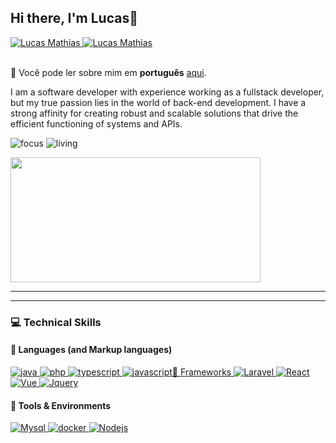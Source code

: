## Hi there, I'm Lucas👋


<div>
<a href="https://www.linkedin.com/in/lucas-mathias-729a27181">
      <img alt="Lucas Mathias" src="https://img.shields.io/badge/Lucas Mathias-0078D4?style=for-the-badge&logo=Linkedin&logoColor=white" />
</a>
<a href="mailto:lucasmathias936@gmail.com">
      <img alt="Lucas Mathias" src="https://img.shields.io/badge/My Gmail-D14836?style=for-the-badge&logo=gmail&logoColor=white" />
</a>
</div>

<br>

🔡 Você pode ler sobre mim em <b>português</b> [aqui](README.md).


I am a software developer with experience working as a fullstack developer, but my true passion lies in the world of back-end development. I have a strong affinity for creating robust and scalable solutions that drive the efficient functioning of systems and APIs.

![focus](https://img.shields.io/badge/Foco-Backend%20Developer-blue)
![living](https://img.shields.io/badge/country-Brazil-3c9)

<div>
<img width="400" height="200" src="https://camo.githubusercontent.com/a5fe1158486840a7ae5b98f35901952eba9f5ba4a10d80dac94dfa5b3d3fad30/68747470733a2f2f6769746875622d726561646d652d73746174732e76657263656c2e6170702f6170692f746f702d6c616e67733f757365726e616d653d6c756361736d73662673686f775f69636f6e733d74727565267468656d653d6461726b266c6f63616c653d656e266c61796f75743d636f6d70616374">
<hr>

---

### :computer: Technical Skills

#### :speech_balloon: Languages (and Markup languages)

<a href="#">
      <img alt="java" src="https://img.shields.io/badge/java-%23ED8B00.svg?style=for-the-badge&logo=openjdk&logoColor=white" />
</a>
<a href="#">
      <img alt="php" src="https://img.shields.io/badge/PHP-777BB4?style=for-the-badge&logo=php&logoColor=white" />
</a>
<a href="#">
      <img alt="typescript" src="https://img.shields.io/badge/typescript-%23007ACC.svg?style=for-the-badge&logo=typescript&logoColor=white" />
</a>
<a href="#">
      <img alt="javascript" src="https://img.shields.io/badge/JavaScript-F7DF1E.svg?style=for-the-badge&logo=javascript&lo

#### :hammer: Frameworks

<a href="#">
      <img alt="Laravel" src="https://img.shields.io/badge/Laravel-FF2D20?style=for-the-badge&logo=laravel&logoColor=white" />
</a>

<a href="#">
      <img alt="React" src="https://img.shields.io/badge/react-%2320232a.svg?style=for-the-badge&logo=react&logoColor=%2361DAFB" />
</a>
<a href="#">
      <img alt="Vue" src="https://img.shields.io/badge/Vue.js-35495E?style=for-the-badge&logo=vue.js&logoColor=4FC08D" />
</a>
<a href="#">
      <img alt="Jquery" src="https://img.shields.io/badge/jQuery-0769AD?style=for-the-badge&logo=jquery&logoColor=white" />
</a>

#### :wrench: Tools & Environments

<a href="#">
      <img alt="Mysql" src="https://img.shields.io/badge/MySQL-00000F?style=for-the-badge&logo=mysql&logoColor=white" />
</a>

<a href="#">
      <img alt="docker" src="https://img.shields.io/badge/docker-%230db7ed.svg?style=for-the-badge&logo=docker&logoColor=white" />
</a>
<a href="#">
      <img alt="Nodejs" src="https://img.shields.io/badge/node-339933.svg?style=for-the-badge&logo=node.js&logoColor=white" />
</a>
